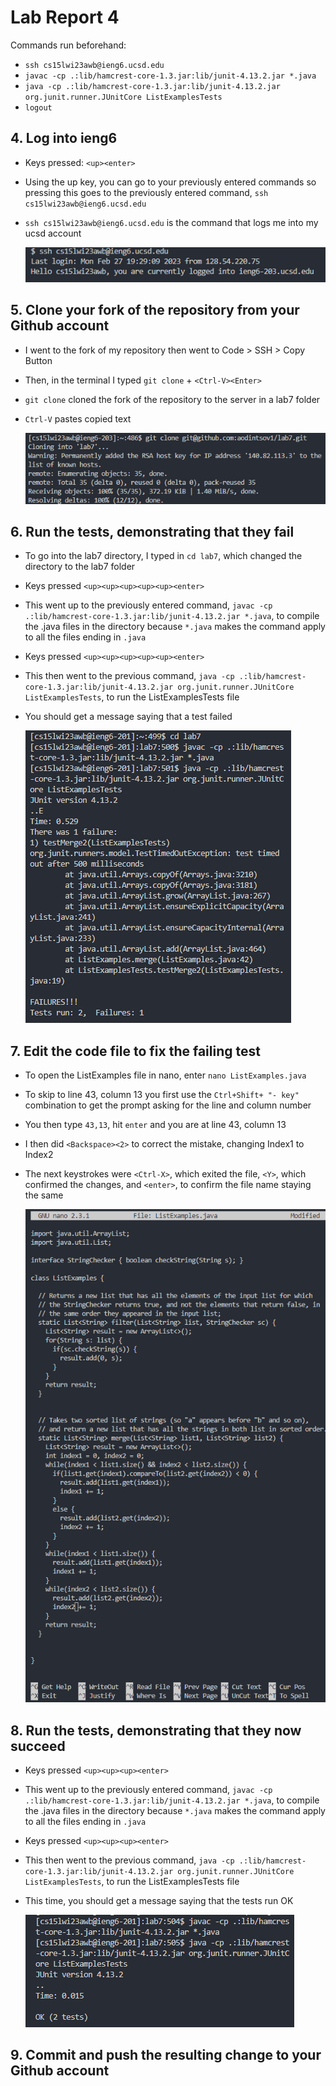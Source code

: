 # Lab Report 4

Commands run beforehand:
* `ssh cs15lwi23awb@ieng6.ucsd.edu`
* `javac -cp .:lib/hamcrest-core-1.3.jar:lib/junit-4.13.2.jar *.java`
* `java -cp .:lib/hamcrest-core-1.3.jar:lib/junit-4.13.2.jar org.junit.runner.JUnitCore ListExamplesTests`
* `logout`
## 4. Log into ieng6

* Keys pressed: `<up><enter>`
* Using the up key, you can go to your previously entered commands so pressing this goes to the previously entered command, `ssh cs15lwi23awb@ieng6.ucsd.edu`
* `ssh cs15lwi23awb@ieng6.ucsd.edu` is the command that logs me into my ucsd account

  ![Image](lab7screenshot1.png)
## 5. Clone your fork of the repository from your Github account

* I went to the fork of my repository then went to Code > SSH > Copy Button
* Then, in the terminal I typed `git clone` + `<Ctrl-V><Enter>`
* `git clone` cloned the fork of the repository to the server in a lab7 folder
* `Ctrl-V` pastes copied text
  
  ![Image](lab7screenshot2.png)
## 6. Run the tests, demonstrating that they fail
  
* To go into the lab7 directory, I typed in `cd lab7`, which changed the directory to the lab7 folder
* Keys pressed `<up><up><up><up><up><enter>`
* This went up to the previously entered command, `javac -cp .:lib/hamcrest-core-1.3.jar:lib/junit-4.13.2.jar *.java`, to compile the .java files in the directory because `*.java` makes the command apply to all the files ending in `.java`
* Keys pressed `<up><up><up><up><up><enter>`
* This then went to the previous command, `java -cp .:lib/hamcrest-core-1.3.jar:lib/junit-4.13.2.jar org.junit.runner.JUnitCore ListExamplesTests`, to run the ListExamplesTests file
* You should get a message saying that a test failed

  ![Image](lab7screenshot3.png)
## 7. Edit the code file to fix the failing test

* To open the ListExamples file in nano, enter `nano ListExamples.java`
* To skip to line 43, column 13 you first use the `Ctrl+Shift+ "- key"` combination to get the prompt asking for the line and column number
* You then type `43,13`, hit `enter` and you are at line 43, column 13
* I then did `<Backspace><2>` to correct the mistake, changing Index1 to Index2
* The next keystrokes were `<Ctrl-X>`, which exited the file, `<Y>`, which confirmed the changes, and `<enter>`, to confirm the file name staying the same

  ![Image](lab7screenshot4.png)
## 8. Run the tests, demonstrating that they now succeed

* Keys pressed `<up><up><up><enter>`
* This went up to the previously entered command, `javac -cp .:lib/hamcrest-core-1.3.jar:lib/junit-4.13.2.jar *.java`, to compile the .java files in the directory because `*.java` makes the command apply to all the files ending in `.java`
* Keys pressed `<up><up><up><enter>`
* This then went to the previous command, `java -cp .:lib/hamcrest-core-1.3.jar:lib/junit-4.13.2.jar org.junit.runner.JUnitCore ListExamplesTests`, to run the ListExamplesTests file
* This time, you should get a message saying that the tests run OK

  ![Image](lab7screenshot5.png)
## 9. Commit and push the resulting change to your Github account
